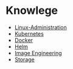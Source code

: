 Knowlege
=================

* [Linux-Administration](linux-administration/README.md)
* [Kubernetes](kubernetes.md)
* [Docker](docker.md)
* [Helm](helm.md)
* [Image Engineering](image-engineering.md)
* [Storage](storage.md)
